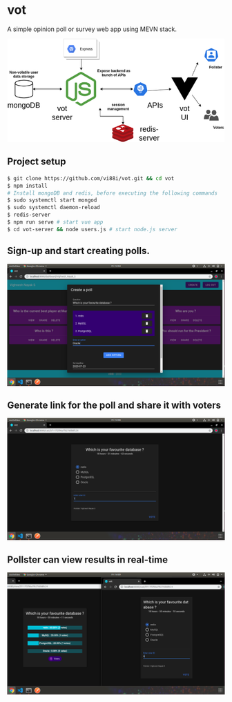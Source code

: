 # vot

A simple opinion poll or survey web app using MEVN stack.

![vot](./public/vot.png)

## Project setup
```bash
$ git clone https://github.com/vi88i/vot.git && cd vot
$ npm install
# Install mongoDB and redis, before executing the following commands
$ sudo systemctl start mongod 
$ sudo systemctl daemon-reload
$ redis-server
$ npm run serve # start vue app
$ cd vot-server && node users.js # start node.js server
```

## Sign-up and start creating polls. 
![vot](./public/5.png)
## Generate link for the poll and share it with voters
![vot](./public/7.png)
## Pollster can view results in real-time
![vot](./public/8.png)
